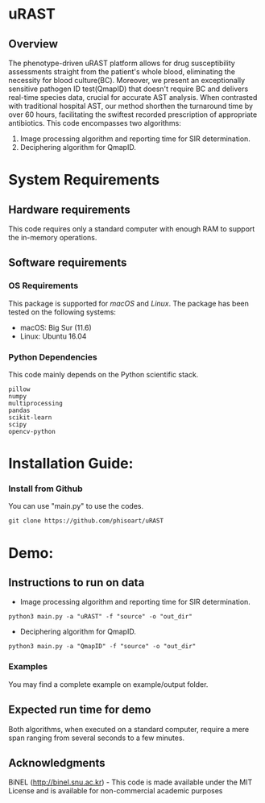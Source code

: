 uRAST
=====================

## Overview
The phenotype-driven uRAST platform allows for drug susceptibility assessments straight from the patient's whole blood, eliminating the necessity for blood culture(BC). 
Moreover, we present an exceptionally sensitive pathogen ID test(QmapID) that doesn't require BC and delivers real-time species data, crucial for accurate AST analysis. 
When contrasted with traditional hospital AST, our method shorthen the turnaround time by over 60 hours, facilitating the swiftest recorded prescription of appropriate antibiotics.
This code encompasses two algorithms: 
1) Image processing algorithm and reporting time for SIR determination.
2) Deciphering algorithm for QmapID.

# System Requirements
## Hardware requirements
This code requires only a standard computer with enough RAM to support the in-memory operations.

## Software requirements
### OS Requirements
This package is supported for *macOS* and *Linux*. The package has been tested on the following systems:
+ macOS: Big Sur (11.6)
+ Linux: Ubuntu 16.04

### Python Dependencies
This code mainly depends on the Python scientific stack.
```
pillow
numpy
multiprocessing
pandas
scikit-learn
scipy
opencv-python
```

# Installation Guide:
### Install from Github
You can use "main.py" to use the codes.
```
git clone https://github.com/phisoart/uRAST
```

# Demo:
## Instructions to run on data
- Image processing algorithm and reporting time for SIR determination.
```
python3 main.py -a "uRAST" -f "source" -o "out_dir"
```
- Deciphering algorithm for QmapID.
```
python3 main.py -a "QmapID" -f "source" -o "out_dir"
```
### Examples
You may find a complete example on example/output folder.

## Expected run time for demo
Both algorithms, when executed on a standard computer, require a mere span ranging from several seconds to a few minutes.

## Acknowledgments
BiNEL (http://binel.snu.ac.kr) - This code is made available under the MIT License and is available for non-commercial academic purposes
